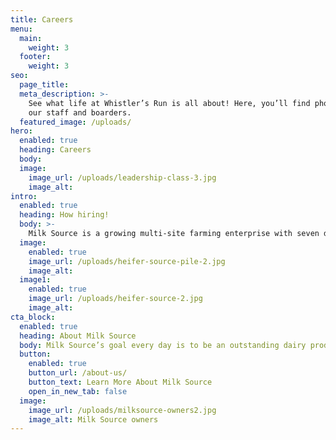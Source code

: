 ```yaml
---
title: Careers
menu:
  main:
    weight: 3
  footer:
    weight: 3
seo:
  page_title:
  meta_description: >-
    See what life at Whistler’s Run is all about! Here, you’ll find photos from
    our staff and boarders.
  featured_image: /uploads/
hero:
  enabled: true
  heading: Careers
  body: 
  image:
    image_url: /uploads/leadership-class-3.jpg
    image_alt: 
intro:
  enabled: true
  heading: How hiring!
  body: >-
    Milk Source is a growing multi-site farming enterprise with seven dairy farms, a calf farm, a heifer-raising facility and 22,000 acres. We strive to provide a safe work environment for our employees and optimal stewardship to the land.
  image:
    enabled: true
    image_url: /uploads/heifer-source-pile-2.jpg
    image_alt:
  image1:
    enabled: true
    image_url: /uploads/heifer-source-2.jpg
    image_alt:
cta_block:
  enabled: true
  heading: About Milk Source
  body: Milk Source’s goal every day is to be an outstanding dairy producer through quality care of animals, sustainable practices, environmental accountability and constant attention to detail. We are proud of our honest and considerate work force, and have earned a reputation as an outstanding place to work.
  button:
    enabled: true
    button_url: /about-us/
    button_text: Learn More About Milk Source
    open_in_new_tab: false
  image:
    image_url: /uploads/milksource-owners2.jpg
    image_alt: Milk Source owners
---
```

